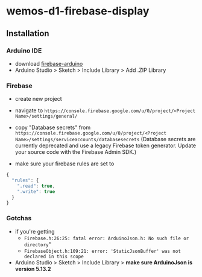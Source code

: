 # wemos-d1-firebase-display

## Installation

### Arduino IDE
* download [firebase-arduino](https://github.com/googlesamples/firebase-arduino/archive/master.zip)
* Arduino Studio > Sketch > Include Library > Add .ZIP Library

### Firebase
* create new project
* navigate to `https://console.firebase.google.com/u/0/project/<Project Name>/settings/general/`
* copy "Database secrets" from `https://console.firebase.google.com/u/0/project/<Project Name>/settings/serviceaccounts/databasesecrets`
(Database secrets are currently deprecated and use a legacy Firebase token generator. Update your source code with the Firebase Admin SDK.)

* make sure your firebase rules are set to 
```javascript
{
  "rules": {
    ".read": true,
    ".write": true
  }
}
```

### Gotchas
* if you're getting 
  * `Firebase.h:26:25: fatal error: ArduinoJson.h: No such file or directory`" 
  * `FirebaseObject.h:109:21: error: 'StaticJsonBuffer' was not declared in this scope`   
* Arduino Studio > Sketch > Include Library > **make sure ArduinoJson is version 5.13.2**


